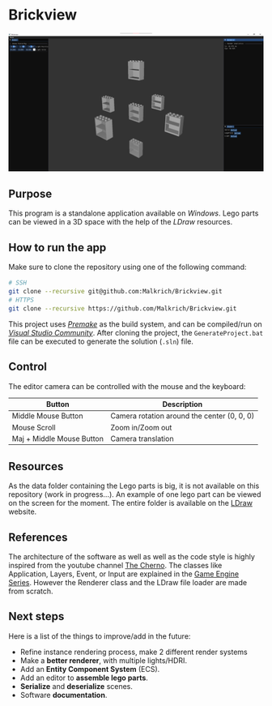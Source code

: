 # Brickview

![brickviewAppPreview](res/BrickviewPreview.png)

## Purpose

This program is a standalone application available on _Windows_. Lego parts can be viewed in a 3D space with the help of the _LDraw_ resources.

## How to run the app

Make sure to clone the repository using one of the following command:

``` bash
# SSH
git clone --recursive git@github.com:Malkrich/Brickview.git
# HTTPS
git clone --recursive https://github.com/Malkrich/Brickview.git
```

This project uses [_Premake_](https://premake.github.io/) as the build system, and can be compiled/run on [_Visual Studio Community_](https://visualstudio.microsoft.com/fr/downloads/). After cloning the project, the `GenerateProject.bat` file can be executed to generate the solution (`.sln`) file.

## Control

The editor camera can be controlled with the mouse and the keyboard:

| Button                    | Description                                               |
|---------------------------|-----------------------------------------------------------|
| Middle Mouse Button       | Camera rotation around the center (0, 0, 0)               |
| Mouse Scroll              | Zoom in/Zoom out                                          |
| Maj + Middle Mouse Button | Camera translation                                        |

## Resources

As the data folder containing the Lego parts is big, it is not available on this repository (work in progress...). An example of one lego part can be viewed on the screen for the moment.
The entire folder is available on the [LDraw](https://library.ldraw.org/updates?latest) website.

## References

The architecture of the software as well as well as the code style is highly inspired from the youtube channel [The Cherno](https://www.youtube.com/@TheCherno). The classes like Application, Layers, Event, or Input are explained in the [Game Engine Series](https://youtube.com/playlist?list=PLlrATfBNZ98dC-V-N3m0Go4deliWHPFwT&si=-5jZiF8NPV4YkNbc). However the Renderer class and the LDraw file loader are made from scratch.

## Next steps

Here is a list of the things to improve/add in the future:

- Refine instance rendering process, make 2 different render systems
- Make a __better renderer__, with multiple lights/HDRI.
- Add an __Entity Component System__ (ECS).
- Add an editor to __assemble lego parts__.
- __Serialize__ and __deserialize__ scenes.
- Software __documentation__.